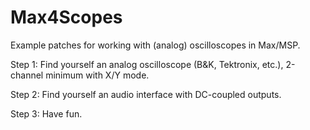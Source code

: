 # Max4Scopes
Example patches for working with (analog) oscilloscopes in Max/MSP.

Step 1: Find yourself an analog oscilloscope (B&K, Tektronix, etc.), 2-channel minimum with X/Y mode.

Step 2: Find yourself an audio interface with DC-coupled outputs.

Step 3: Have fun.
